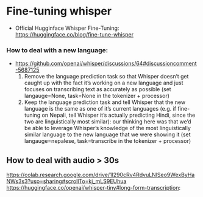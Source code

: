 # Fine-tuning whisper

* Official Hugginface Whisper Fine-Tuning: https://huggingface.co/blog/fine-tune-whisper


### How to deal with a new language:
* https://github.com/openai/whisper/discussions/64#discussioncomment-5687125
    1. Remove the language prediction task so that Whisper doesn’t get caught up with the fact it’s working on a new language and just focuses on transcribing text as accurately as possible (set langauge=None, task=None in the tokenizer + processor)
    2. Keep the language prediction task and tell Whisper that the new language is the same as one of it’s current languages (e.g. if fine-tuning on Nepali, tell Whisper it’s actually predicting Hindi, since the two are linguistically most similar): our thinking here was that we’d be able to leverage Whisper’s knowledge of the most linguistically similar language to the new language that we were showing it (set langauge=nepalese, task=transcribe in the tokenizer + processor)

## How to deal with audio > 30s
https://colab.research.google.com/drive/1l290cRv4RdvuLNlSeo9WexByHaNWs3s3?usp=sharing#scrollTo=kj_mLS9EUhua
 https://huggingface.co/openai/whisper-tiny#long-form-transcription: